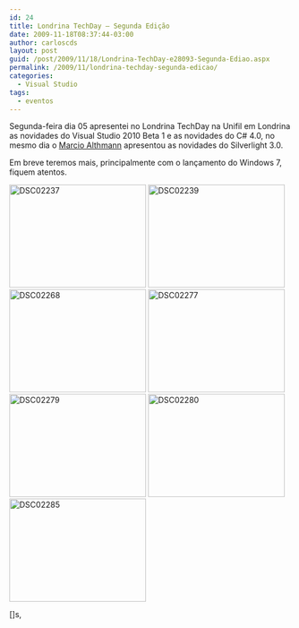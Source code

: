 ```yaml
---
id: 24
title: Londrina TechDay – Segunda Edição
date: 2009-11-18T08:37:44-03:00
author: carloscds
layout: post
guid: /post/2009/11/18/Londrina-TechDay-e28093-Segunda-Ediao.aspx
permalink: /2009/11/londrina-techday-segunda-edicao/
categories:
  - Visual Studio
tags:
  - eventos
---
```

Segunda-feira dia 05 apresentei no Londrina TechDay na Unifil em Londrina as novidades do Visual Studio 2010 Beta 1 e as novidades do C# 4.0, no mesmo dia o <a href="http://www.marcioalthmann.net/" target="_blank">Marcio Althmann</a> apresentou as novidades do Silverlight 3.0.

Em breve teremos mais, principalmente com o lançamento do Windows 7, fiquem atentos.

[<img style="display: inline; border: 0px;" title="DSC02237" src="http://carloscds.net/wp-content/uploads/DSC02237_thumb.jpg" border="0" alt="DSC02237" width="244" height="184" />](http://carloscds.net/wp-content/uploads/DSC02237.jpg) [<img style="display: inline; border: 0px;" title="DSC02239" src="http://carloscds.net/wp-content/uploads/DSC02239_thumb.jpg" border="0" alt="DSC02239" width="244" height="184" />](http://carloscds.net/wp-content/uploads/DSC02239.jpg) [<img style="display: inline; border: 0px;" title="DSC02268" src="http://carloscds.net/wp-content/uploads/DSC02268_thumb.jpg" border="0" alt="DSC02268" width="244" height="184" />](http://carloscds.net/wp-content/uploads/DSC02268.jpg) [<img style="display: inline; border: 0px;" title="DSC02277" src="http://carloscds.net/wp-content/uploads/DSC02277_thumb.jpg" border="0" alt="DSC02277" width="244" height="184" />](http://carloscds.net/wp-content/uploads/DSC02277.jpg) [<img style="display: inline; border: 0px;" title="DSC02279" src="http://carloscds.net/wp-content/uploads/DSC02279_thumb.jpg" border="0" alt="DSC02279" width="244" height="184" />](http://carloscds.net/wp-content/uploads/DSC02279.jpg) [<img style="display: inline; border: 0px;" title="DSC02280" src="http://carloscds.net/wp-content/uploads/DSC02280_thumb.jpg" border="0" alt="DSC02280" width="244" height="184" />](http://carloscds.net/wp-content/uploads/DSC02280.jpg) [<img style="display: inline; border: 0px;" title="DSC02285" src="http://carloscds.net/wp-content/uploads/DSC02285_thumb.jpg" border="0" alt="DSC02285" width="244" height="184" />](http://carloscds.net/wp-content/uploads/DSC02285.jpg)

[]s,